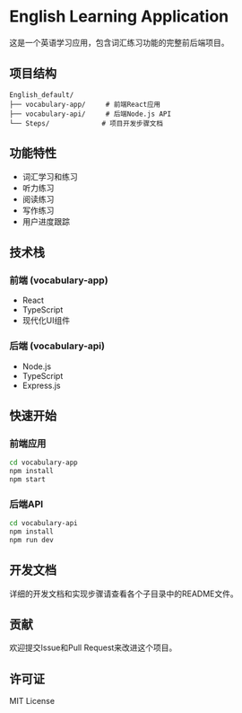 # English Learning Application

这是一个英语学习应用，包含词汇练习功能的完整前后端项目。

## 项目结构

```
English_default/
├── vocabulary-app/     # 前端React应用
├── vocabulary-api/     # 后端Node.js API
└── Steps/             # 项目开发步骤文档
```

## 功能特性

- 词汇学习和练习
- 听力练习
- 阅读练习
- 写作练习
- 用户进度跟踪

## 技术栈

### 前端 (vocabulary-app)
- React
- TypeScript
- 现代化UI组件

### 后端 (vocabulary-api)
- Node.js
- TypeScript
- Express.js

## 快速开始

### 前端应用

```bash
cd vocabulary-app
npm install
npm start
```

### 后端API

```bash
cd vocabulary-api
npm install
npm run dev
```

## 开发文档

详细的开发文档和实现步骤请查看各个子目录中的README文件。

## 贡献

欢迎提交Issue和Pull Request来改进这个项目。

## 许可证

MIT License 